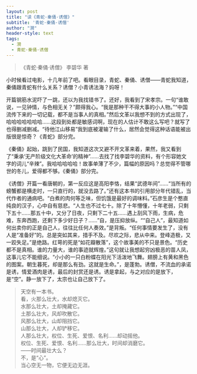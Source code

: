 ```yaml
---
layout: post
title: "读《青蛇·秦俑·诱僧》"
subtitle: '青蛇·秦俑·诱僧'
author: "漪"
header-style: text
tags:
  - 漪
  - 青蛇·秦俑·诱僧
---
```


> 《青蛇·秦俑·诱僧》 李碧华 著

小时候看过电影，十几年前了吧。看眼目录，青蛇、秦俑、诱僧——青蛇我知道，秦俑跟青蛇有什么关系？诱僧？小青诱法海？妈呀！

开篇钢筋水泥吓了一跳，还以为我找错书了。还好，我看到了宋孝宗。一句“谁敢说，一见钟情，与色相无关？”颇得我心。“我是那种干不得大事的小人物。”“中国流传下来的一切记载，都不是当事人的真相。”然后文革以我想不到的方式出现了，哈哈哈哈哈哈哈……这段到处都是敏感词啊，现在的人估计不敢这么写吧？就写了也得删减删减。“待他江山移易”我到底被灌输了什么，居然会觉得这种话语能被出版很是惊奇？《青蛇》部分完。

《秦俑》起始，跳到了民国，我知道这次又避不开文革来着，果然，我又看到了“秉承‘无产阶级文化大革命’的精神”……去找了找李碧华的资料，有个形容她文字的词儿“辛辣”。我哈哈哈哈哈！故事单薄了不少，篇幅的原因吗？总觉得不管哪世的冬儿，爱得都不够。《秦俑》部分完。

《诱僧》开篇一看唐朝的，第一反应这是高阳李恪，结果“武德年间”……“当所有的螃蟹都是横走时，一只直行的，就没去路了。”还有这本书的引用部分年代错乱，当代作者的通病吧。“白煮的肉何等乏味，但饥饿是最好的调味料。”石彦生是个憨直纯良的汉子，心中自有慈悲。“人生也不过七十。除了十年懵懂，十年老弱，只剩下五十……那五十中，又分了日夜，只剩下二十五……遇上刮风下雨，生病，危难，东奔西跑，还剩下多少好日子？……”自，是压抑放纵。““自己人”，最知道如何出卖你的正是自己人，往往比任何人奏效。”是背叛。“任何事情要发生了，没有人是“准备好”的。总是突如其来，措手不及。尽欢之际，悲从中来。登峰造极，又一跤失足。”是绝路。红萼的死是“如花瓣散落”，这个故事美的不只是景色。“历史都不是真相。谁的力量大，谁的事迹就辉煌。”这句就让我想起穷凶极恶的苗人凤，这事儿它不能细说。“小小的一只白粉蝶在阳光下活泼地飞舞。翅膀上有黄和黑色的图案。朝生暮死，却是那么有劲。这就是生命。”，是蓬勃。诱僧，不流血的承诺是诱，情爱酒肉是诱，最后的封赏还是诱。诱是拿起，与之对应的是放下，是“空”。静一放下了，太宗也让自己放下了。

> 天空有一本书。<br>看，火那么壮大，水却熄灭它。
<br>水那么壮大，土却掩藏它。
<br>土那么壮大，风却吹散它。
<br>风那么壮大，山却阻挡它。
<br>山那么壮大，人却铲移它。
<br>人那么壮大，权位、生死、爱恨、名利……却动摇他。
<br>权位、生死、爱恨、名利……那么壮大，时间却消磨它。
<br>——时间最壮大么？
<br>不，是“心”。
<br>当心空无一物，它便无边无涯。
